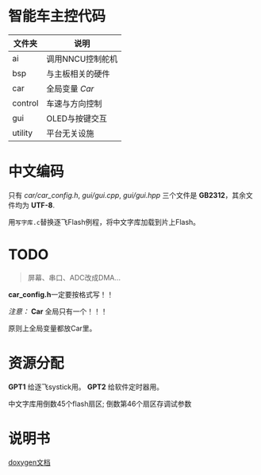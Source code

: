 智能车主控代码
==========
| 文件夹 | 说明 |
| - | - |
| ai | 调用NNCU控制舵机|
| bsp | 与主板相关的硬件|
| car | 全局变量 *Car* |
| control | 车速与方向控制|
| gui | OLED与按键交互|
| utility | 平台无关设施|
# 中文编码
只有 *car/car_config.h*, *gui/gui.cpp*, *gui/gui.hpp* 三个文件是 **GB2312**，其余文件均为 **UTF-8**. 

用`写字库.c`替换逐飞Flash例程，将中文字库加载到片上Flash。
# TODO
> 屏幕、串口、ADC改成DMA…

**car_config.h**一定要按格式写！！

*注意：* **Car** 全局只有一个！！！

原则上全局变量都放Car里。
# 资源分配
**GPT1** 给逐飞systick用。 
 **GPT2** 给软件定时器用。

中文字库用倒数45个flash扇区;
倒数第46个扇区存调试参数
# 说明书
[doxygen文档](https://github.com/CSU-iMag/ArtificialIntelligenceCar/blob/master/Libraries/doc/html.zip)
